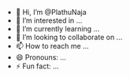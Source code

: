 - 👋 Hi, I’m @PlathuNaja
- 👀 I’m interested in ...
- 🌱 I’m currently learning ...
- 💞️ I’m looking to collaborate on ...
- 📫 How to reach me ...
- 😄 Pronouns: ...
- ⚡ Fun fact: ...

<!---
PlathuNaja/PlathuNaja is a ✨ special ✨ repository because its `README.md` (this file) appears on your GitHub profile.
You can click the Preview link to take a look at your changes.
--->
